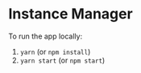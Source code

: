 # Instance Manager

To run the app locally:

1. `yarn` (or `npm install`)
1. `yarn start` (or `npm start`)
